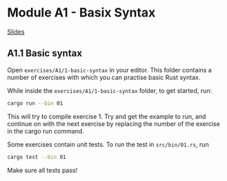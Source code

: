 # Module A1 - Basix Syntax

[Slides](/slides/A-intro-to-rust)

## A1.1 Basic syntax
Open `exercises/A1/1-basic-syntax` in your editor. This folder contains a number of exercises with which you can practise basic Rust syntax.

While inside the `exercises/A1/1-basic-syntax` folder, to get started, run:
```bash
cargo run --bin 01
```

This will try to compile exercise 1. Try and get the example to run, and continue on with the next exercise by replacing the number of the exercise in the cargo run command.

Some exercises contain unit tests. To run the test in `src/bin/01.rs`, run
```bash
cargo test --bin 01
```
Make sure all tests pass!
